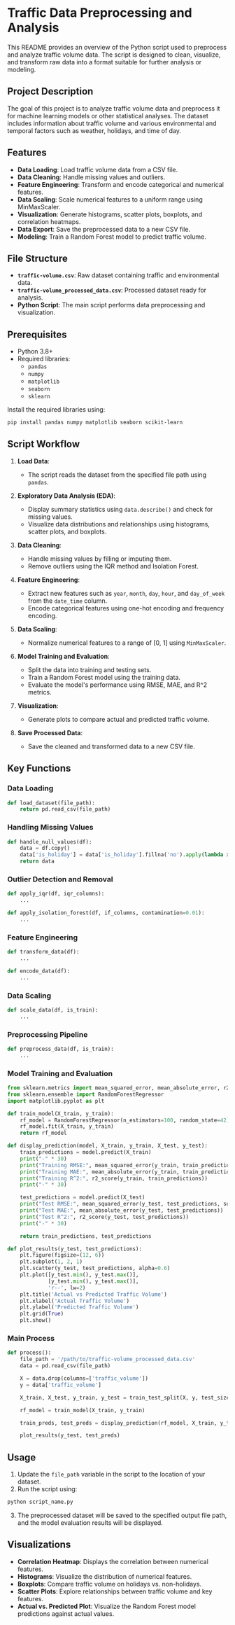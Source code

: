 # Traffic Data Preprocessing and Analysis

This README provides an overview of the Python script used to preprocess and analyze traffic volume data. The script is designed to clean, visualize, and transform raw data into a format suitable for further analysis or modeling.

## Project Description

The goal of this project is to analyze traffic volume data and preprocess it for machine learning models or other statistical analyses. The dataset includes information about traffic volume and various environmental and temporal factors such as weather, holidays, and time of day.

## Features

- **Data Loading**: Load traffic volume data from a CSV file.
- **Data Cleaning**: Handle missing values and outliers.
- **Feature Engineering**: Transform and encode categorical and numerical features.
- **Data Scaling**: Scale numerical features to a uniform range using MinMaxScaler.
- **Visualization**: Generate histograms, scatter plots, boxplots, and correlation heatmaps.
- **Data Export**: Save the preprocessed data to a new CSV file.
- **Modeling**: Train a Random Forest model to predict traffic volume.

## File Structure

- **`traffic-volume.csv`**: Raw dataset containing traffic and environmental data.
- **`traffic-volume_processed_data.csv`**: Processed dataset ready for analysis.
- **Python Script**: The main script performs data preprocessing and visualization.

## Prerequisites

- Python 3.8+
- Required libraries:
  - `pandas`
  - `numpy`
  - `matplotlib`
  - `seaborn`
  - `sklearn`

Install the required libraries using:
```bash
pip install pandas numpy matplotlib seaborn scikit-learn
```

## Script Workflow

1. **Load Data**:
   - The script reads the dataset from the specified file path using `pandas`.

2. **Exploratory Data Analysis (EDA)**:
   - Display summary statistics using `data.describe()` and check for missing values.
   - Visualize data distributions and relationships using histograms, scatter plots, and boxplots.

3. **Data Cleaning**:
   - Handle missing values by filling or imputing them.
   - Remove outliers using the IQR method and Isolation Forest.

4. **Feature Engineering**:
   - Extract new features such as `year`, `month`, `day`, `hour`, and `day_of_week` from the `date_time` column.
   - Encode categorical features using one-hot encoding and frequency encoding.

5. **Data Scaling**:
   - Normalize numerical features to a range of [0, 1] using `MinMaxScaler`.

6. **Model Training and Evaluation**:
   - Split the data into training and testing sets.
   - Train a Random Forest model using the training data.
   - Evaluate the model's performance using RMSE, MAE, and R^2 metrics.

7. **Visualization**:
   - Generate plots to compare actual and predicted traffic volume.

8. **Save Processed Data**:
   - Save the cleaned and transformed data to a new CSV file.

## Key Functions

### Data Loading
```python
def load_dataset(file_path):
    return pd.read_csv(file_path)
```

### Handling Missing Values
```python
def handle_null_values(df):
    data = df.copy()
    data['is_holiday'] = data['is_holiday'].fillna('no').apply(lambda x: 'yes' if x != 'no' else 'no')
    return data
```

### Outlier Detection and Removal
```python
def apply_iqr(df, iqr_columns):
    ...

def apply_isolation_forest(df, if_columns, contamination=0.01):
    ...
```

### Feature Engineering
```python
def transform_data(df):
    ...

def encode_data(df):
    ...
```

### Data Scaling
```python
def scale_data(df, is_train):
    ...
```

### Preprocessing Pipeline
```python
def preprocess_data(df, is_train):
    ...
```

### Model Training and Evaluation
```python
from sklearn.metrics import mean_squared_error, mean_absolute_error, r2_score
from sklearn.ensemble import RandomForestRegressor
import matplotlib.pyplot as plt

def train_model(X_train, y_train):
    rf_model = RandomForestRegressor(n_estimators=100, random_state=42)
    rf_model.fit(X_train, y_train)
    return rf_model

def display_prediction(model, X_train, y_train, X_test, y_test):
    train_predictions = model.predict(X_train)
    print("-" * 30)
    print("Training RMSE:", mean_squared_error(y_train, train_predictions, squared=False))
    print("Training MAE:", mean_absolute_error(y_train, train_predictions))
    print("Training R^2:", r2_score(y_train, train_predictions))
    print("-" * 30)

    test_predictions = model.predict(X_test)
    print("Test RMSE:", mean_squared_error(y_test, test_predictions, squared=False))
    print("Test MAE:", mean_absolute_error(y_test, test_predictions))
    print("Test R^2:", r2_score(y_test, test_predictions))
    print("-" * 30)

    return train_predictions, test_predictions

def plot_results(y_test, test_predictions):
    plt.figure(figsize=(12, 6))
    plt.subplot(1, 2, 1)
    plt.scatter(y_test, test_predictions, alpha=0.6)
    plt.plot([y_test.min(), y_test.max()], 
             [y_test.min(), y_test.max()],
             'r--', lw=2)
    plt.title('Actual vs Predicted Traffic Volume')
    plt.xlabel('Actual Traffic Volume')
    plt.ylabel('Predicted Traffic Volume')
    plt.grid(True)
    plt.show()
```

### Main Process
```python
def process():
    file_path = '/path/to/traffic-volume_processed_data.csv'
    data = pd.read_csv(file_path)

    X = data.drop(columns=['traffic_volume'])
    y = data['traffic_volume']

    X_train, X_test, y_train, y_test = train_test_split(X, y, test_size=0.2, random_state=42)

    rf_model = train_model(X_train, y_train)

    train_preds, test_preds = display_prediction(rf_model, X_train, y_train, X_test, y_test)

    plot_results(y_test, test_preds)
```

## Usage

1. Update the `file_path` variable in the script to the location of your dataset.
2. Run the script using:
```bash
python script_name.py
```
3. The preprocessed dataset will be saved to the specified output file path, and the model evaluation results will be displayed.

## Visualizations

- **Correlation Heatmap**: Displays the correlation between numerical features.
- **Histograms**: Visualize the distribution of numerical features.
- **Boxplots**: Compare traffic volume on holidays vs. non-holidays.
- **Scatter Plots**: Explore relationships between traffic volume and key features.
- **Actual vs. Predicted Plot**: Visualize the Random Forest model predictions against actual values.

